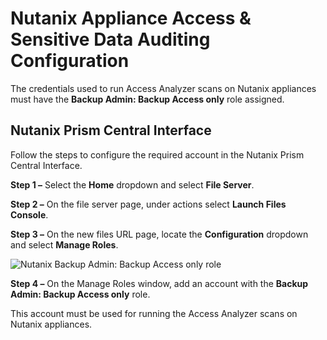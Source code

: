 # Nutanix Appliance Access & Sensitive Data Auditing Configuration

The credentials used to run Access Analyzer scans on Nutanix appliances must have the __Backup Admin: Backup Access only__ role assigned.

## Nutanix Prism Central Interface

Follow the steps to configure the required account in the Nutanix Prism Central Interface.

__Step 1 –__ Select the __Home__ dropdown and select __File Server__.

__Step 2 –__ On the file server page, under actions select __Launch Files Console__.

__Step 3 –__ On the new files URL page, locate the __Configuration__ dropdown and select __Manage Roles__.

![Nutanix Backup Admin: Backup Access only role](/img/product_docs/accessanalyzer/accessanalyzer/config/nutanix/nutanixbackupadminrole.png)

__Step 4 –__ On the Manage Roles window, add an account with the __Backup Admin: Backup Access only__ role.

This account must be used for running the Access Analyzer scans on Nutanix appliances.
